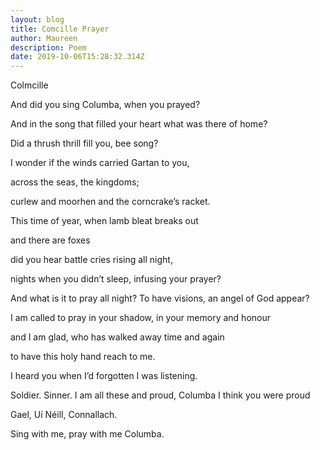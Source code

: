```yaml
---
layout: blog
title: Comcille Prayer
author: Maureen
description: Poem
date: 2019-10-06T15:28:32.314Z
---
```

Colmcille



And did you sing Columba, when you prayed?

And in the song that filled your heart what was there of home?

Did a thrush thrill fill you, bee song?

I wonder if the winds carried Gartan to you, 

across the seas, the kingdoms; 

curlew and moorhen and the corncrake’s racket.

This time of year, when lamb bleat breaks out 

and there are foxes

did you hear battle cries rising all night, 

nights when you didn’t sleep, infusing your prayer?

And what is it to pray all night? To have visions, an angel of God appear?

I am called to pray in your shadow, in your memory and honour 

and I am glad, who has walked away time and again 

to have this holy hand reach to me. 

I heard you when I’d forgotten I was listening.

Soldier. Sinner. I am all these and proud, Columba I think you were proud

Gael, Uí Néill, Connallach.

Sing with me, pray with me Columba.
